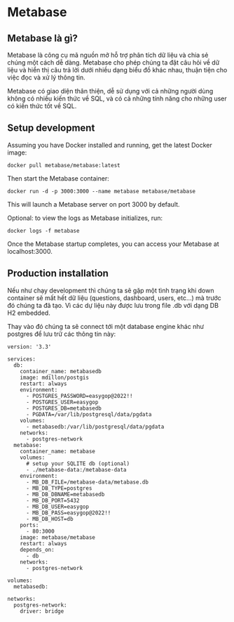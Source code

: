 # Metabase

## Metabase là gì?

Metabase là công cụ mã nguồn mở hỗ trợ phân tích dữ liệu và chia sẻ chúng một cách dễ dàng. Metabase cho phép chúng ta đặt câu hỏi về dữ liệu và hiển thị câu trả lời dưới nhiều dạng biểu đồ khác nhau, thuận tiện cho việc đọc và xử lý thông tin.

Metabase có giao diện thân thiện, dễ sử dụng với cả những người dùng không có nhiều kiến thức về SQL, và có cả những tính năng cho những user có kiến thức tốt về SQL.

## Setup development

Assuming you have Docker installed and running, get the latest Docker image:

```
docker pull metabase/metabase:latest
```

Then start the Metabase container:

```
docker run -d -p 3000:3000 --name metabase metabase/metabase
```

This will launch a Metabase server on port 3000 by default.

Optional: to view the logs as Metabase initializes, run:

```
docker logs -f metabase
```

Once the Metabase startup completes, you can access your Metabase at localhost:3000.

## Production installation

Nếu như chạy development thì chúng ta sẽ gặp một tình trạng khi down container sẽ mất hết dữ liệu (questions, dashboard, users, etc...) mà trước đó chúng ta đã tạo. Vì các dự liệu này được lưu trong file .db với dạng DB H2 embedded.

Thay vào đó chúng ta sẽ connect tới một database engine khác như postgres để lưu trữ các thông tin này:
```
version: '3.3'

services:
  db:
    container_name: metabasedb
    image: mdillon/postgis
    restart: always
    environment:
      - POSTGRES_PASSWORD=easygop@2022!!
      - POSTGRES_USER=easygop
      - POSTGRES_DB=metabasedb
      - PGDATA=/var/lib/postgresql/data/pgdata
    volumes:
      - metabasedb:/var/lib/postgresql/data/pgdata
    networks:
      - postgres-network
  metabase:
    container_name: metabase
    volumes:
      # setup your SQLITE db (optional)
      - ./metabase-data:/metabase-data
    environment:
      - MB_DB_FILE=/metabase-data/metabase.db
      - MB_DB_TYPE=postgres
      - MB_DB_DBNAME=metabasedb
      - MB_DB_PORT=5432
      - MB_DB_USER=easygop
      - MB_DB_PASS=easygop@2022!!
      - MB_DB_HOST=db
    ports:
      - 80:3000
    image: metabase/metabase
    restart: always
    depends_on:
      - db
    networks:
      - postgres-network

volumes:
  metabasedb:

networks:
  postgres-network:
    driver: bridge
```
